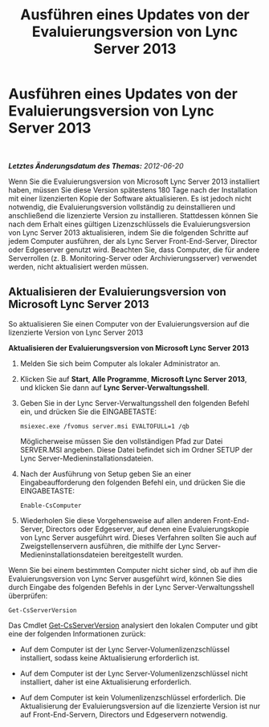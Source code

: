 ﻿---
title: Ausführen eines Updates von der Evaluierungsversion von Lync Server 2013
TOCTitle: Ausführen eines Updates von der Evaluierungsversion von Lync Server 2013
ms:assetid: 62a88180-4289-4a2a-9cb9-1b9899344a63
ms:mtpsurl: https://technet.microsoft.com/de-de/library/Gg521005(v=OCS.15)
ms:contentKeyID: 49294197
ms.date: 05/19/2016
mtps_version: v=OCS.15
ms.translationtype: HT
---

# Ausführen eines Updates von der Evaluierungsversion von Lync Server 2013

 

_**Letztes Änderungsdatum des Themas:** 2012-06-20_

Wenn Sie die Evaluierungsversion von Microsoft Lync Server 2013 installiert haben, müssen Sie diese Version spätestens 180 Tage nach der Installation mit einer lizenzierten Kopie der Software aktualisieren. Es ist jedoch nicht notwendig, die Evaluierungsversion vollständig zu deinstallieren und anschließend die lizenzierte Version zu installieren. Stattdessen können Sie nach dem Erhalt eines gültigen Lizenzschlüssels die Evaluierungsversion von Lync Server 2013 aktualisieren, indem Sie die folgenden Schritte auf jedem Computer ausführen, der als Lync Server Front-End-Server, Director oder Edgeserver genutzt wird. Beachten Sie, dass Computer, die für andere Serverrollen (z. B. Monitoring-Server oder Archivierungsserver) verwendet werden, nicht aktualisiert werden müssen.

## Aktualisieren der Evaluierungsversion von Microsoft Lync Server 2013

So aktualisieren Sie einen Computer von der Evaluierungsversion auf die lizenzierte Version von Lync Server 2013

**Aktualisieren der Evaluierungsversion von Microsoft Lync Server 2013**

1.  Melden Sie sich beim Computer als lokaler Administrator an.

2.  Klicken Sie auf **Start**, **Alle Programme**, **Microsoft Lync Server 2013**, und klicken Sie dann auf **Lync Server-Verwaltungsshell**.

3.  Geben Sie in der Lync Server-Verwaltungsshell den folgenden Befehl ein, und drücken Sie die EINGABETASTE:
    
        msiexec.exe /fvomus server.msi EVALTOFULL=1 /qb
    
    Möglicherweise müssen Sie den vollständigen Pfad zur Datei SERVER.MSI angeben. Diese Datei befindet sich im Ordner SETUP der Lync Server-Medieninstallationsdateien.

4.  Nach der Ausführung von Setup geben Sie an einer Eingabeaufforderung den folgenden Befehl ein, und drücken Sie die EINGABETASTE:
    
        Enable-CsComputer

5.  Wiederholen Sie diese Vorgehensweise auf allen anderen Front-End-Server, Directors oder Edgeserver, auf denen eine Evaluierungskopie von Lync Server ausgeführt wird. Dieses Verfahren sollten Sie auch auf Zweigstellenservern ausführen, die mithilfe der Lync Server-Medieninstallationsdateien bereitgestellt wurden.

Wenn Sie bei einem bestimmten Computer nicht sicher sind, ob auf ihm die Evaluierungsversion von Lync Server ausgeführt wird, können Sie dies durch Eingabe des folgenden Befehls in der Lync Server-Verwaltungsshell überprüfen:

    Get-CsServerVersion

Das Cmdlet [Get-CsServerVersion](https://docs.microsoft.com/en-us/powershell/module/skype/Get-CsServerVersion) analysiert den lokalen Computer und gibt eine der folgenden Informationen zurück:

  - Auf dem Computer ist der Lync Server-Volumenlizenzschlüssel installiert, sodass keine Aktualisierung erforderlich ist.

  - Auf dem Computer ist der Lync Server-Volumenlizenzschlüssel nicht installiert, daher ist eine Aktualisierung erforderlich.

  - Auf dem Computer ist kein Volumenlizenzschlüssel erforderlich. Die Aktualisierung der Evaluierungsversion auf die lizenzierte Version ist nur auf Front-End-Servern, Directors und Edgeservern notwendig.

